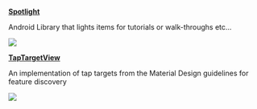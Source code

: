 **[Spotlight](https://github.com/TakuSemba/Spotlight)**

Android Library that lights items for tutorials or walk-throughs etc...
<div>
<img src= https://github.com/TakuSemba/Spotlight/raw/master/arts/customTarget.gif>
</div>

**[TapTargetView](https://github.com/KeepSafe/TapTargetView)**

An implementation of tap targets from the Material Design guidelines for feature discovery
<div>
<img src=https://github.com/KeepSafe/TapTargetView/raw/master/.github/video.gif>
</div>
